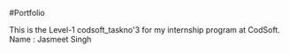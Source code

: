 #Portfolio

This is the Level-1 codsoft_taskno'3 for my internship program at CodSoft.
Name : Jasmeet Singh